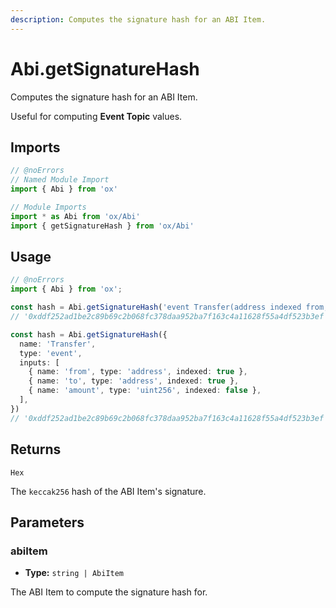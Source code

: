 ```yaml
---
description: Computes the signature hash for an ABI Item.
---
```


# Abi.getSignatureHash

Computes the signature hash for an ABI Item.

Useful for computing **Event Topic** values.

## Imports

```ts twoslash
// @noErrors
// Named Module Import 
import { Abi } from 'ox'

// Module Imports
import * as Abi from 'ox/Abi'
import { getSignatureHash } from 'ox/Abi'
```

## Usage

```ts twoslash
// @noErrors
import { Abi } from 'ox';

const hash = Abi.getSignatureHash('event Transfer(address indexed from, address indexed to, uint256 amount)')
// '0xddf252ad1be2c89b69c2b068fc378daa952ba7f163c4a11628f55a4df523b3ef'

const hash = Abi.getSignatureHash({
  name: 'Transfer',
  type: 'event',
  inputs: [
    { name: 'from', type: 'address', indexed: true },
    { name: 'to', type: 'address', indexed: true },
    { name: 'amount', type: 'uint256', indexed: false },
  ],
})
// '0xddf252ad1be2c89b69c2b068fc378daa952ba7f163c4a11628f55a4df523b3ef'
```

## Returns

`Hex`

The `keccak256` hash of the ABI Item's signature.

## Parameters

### abiItem

- **Type:** `string | AbiItem`

The ABI Item to compute the signature hash for.